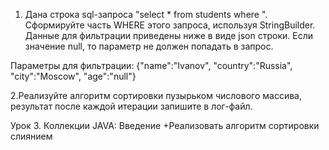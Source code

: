 1. Дана строка sql-запроса "select * from students where ". Сформируйте часть WHERE этого запроса, используя StringBuilder. Данные для фильтрации приведены ниже в виде json строки.
Если значение null, то параметр не должен попадать в запрос.

Параметры для фильтрации: {"name":"Ivanov", "country":"Russia", "city":"Moscow", "age":"null"}

2.Реализуйте алгоритм сортировки пузырьком числового массива, результат после каждой итерации запишите в лог-файл.

Урок 3. Коллекции JAVA: Введение
+Реализовать алгоритм сортировки слиянием